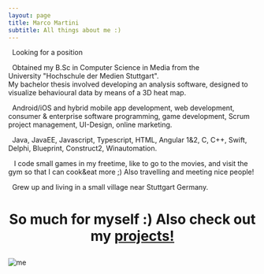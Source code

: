 ```yaml
---
layout: page
title: Marco Martini
subtitle: All things about me :)
---
```

<span class="fa fa-briefcase about-icon"></span>
&nbsp;&nbsp;Looking for a position

<span class="fa fa-graduation-cap about-icon"></span>
&nbsp;&nbsp;Obtained my B.Sc in Computer Science in Media from the  
University "Hochschule der Medien Stuttgart".  
My bachelor thesis involved developing an analysis software, designed to visualize behavioural data by means of a 3D heat map.

<span class="fa fa-file-text-o about-icon"></span>
&nbsp;&nbsp;Android/iOS and hybrid mobile app development, web development, consumer & enterprise software programming, game development, Scrum project management, UI-Design, online marketing.

<span class="fa fa-code about-icon"></span>
&nbsp;&nbsp;Java, JavaEE, Javascript, Typescript, HTML, Angular 1&2, C, C++, Swift, Delphi, Blueprint, Construct2, Winautomation.

<span class="fa fa-heart about-icon"></span>
&nbsp;&nbsp; I code small games in my freetime, like to go to the movies, and visit the gym so that I can cook&eat more ;)
Also travelling and meeting nice people!

<span class="fa fa-globe about-icon"></span>
&nbsp;&nbsp;Grew up and living in a small village near Stuttgart Germany.

<h1><p style="text-align: center;">So much for myself :) Also check out my <a href="https://mm185.github.io/">projects!</a></p></h1>

![me](http://i.imgur.com/bu62sa5.jpg)
